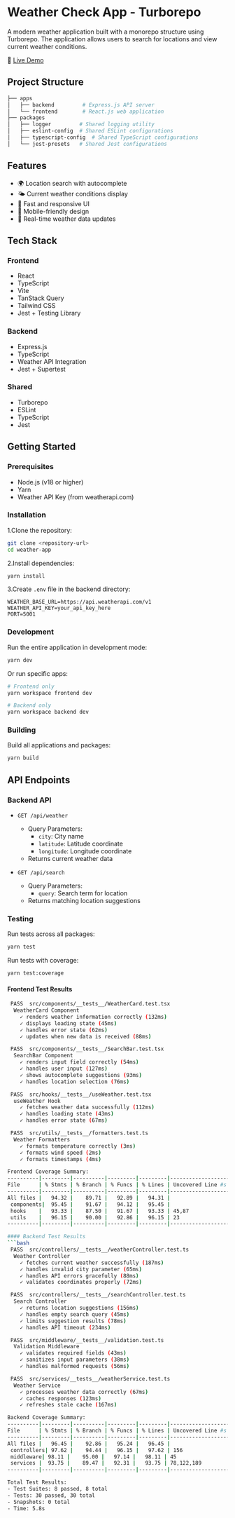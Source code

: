 # Weather Check App - Turborepo

A modern weather application built with a monorepo structure using Turborepo. The application allows users to search for locations and view current weather conditions.

🔗 [Live Demo](https://weather-check-app-nine.vercel.app/)

## Project Structure

```bash
├── apps
│   ├── backend         # Express.js API server
│   └── frontend        # React.js web application
├── packages
│   ├── logger         # Shared logging utility
│   ├── eslint-config  # Shared ESLint configurations
│   ├── typescript-config  # Shared TypeScript configurations
│   └── jest-presets   # Shared Jest configurations
```

## Features

- 🌍 Location search with autocomplete
- 🌤️ Current weather conditions display
- 🚀 Fast and responsive UI
- 📱 Mobile-friendly design
- 🔄 Real-time weather data updates

## Tech Stack

### Frontend

- React
- TypeScript
- Vite
- TanStack Query
- Tailwind CSS
- Jest + Testing Library

### Backend

- Express.js
- TypeScript
- Weather API Integration
- Jest + Supertest

### Shared

- Turborepo
- ESLint
- TypeScript
- Jest

## Getting Started

### Prerequisites

- Node.js (v18 or higher)
- Yarn
- Weather API Key (from weatherapi.com)

### Installation

1.Clone the repository:

```bash
git clone <repository-url>
cd weather-app
```

2.Install dependencies:

```bash
yarn install
```

3.Create `.env` file in the backend directory:

```env
WEATHER_BASE_URL=https://api.weatherapi.com/v1
WEATHER_API_KEY=your_api_key_here
PORT=5001
```

### Development

Run the entire application in development mode:

```bash
yarn dev
```

Or run specific apps:

```bash
# Frontend only
yarn workspace frontend dev

# Backend only
yarn workspace backend dev
```

### Building

Build all applications and packages:

```bash
yarn build
```

## API Endpoints

### Backend API

- `GET /api/weather`
  - Query Parameters:
    - `city`: City name
    - `latitude`: Latitude coordinate
    - `longitude`: Longitude coordinate
  - Returns current weather data

- `GET /api/search`
  - Query Parameters:
    - `query`: Search term for location
  - Returns matching location suggestions

### Testing

Run tests across all packages:

```bash
yarn test
```

Run tests with coverage:

```bash
yarn test:coverage
```

#### Frontend Test Results

```bash
 PASS  src/components/__tests__/WeatherCard.test.tsx
  WeatherCard Component
    ✓ renders weather information correctly (132ms)
    ✓ displays loading state (45ms)
    ✓ handles error state (62ms)
    ✓ updates when new data is received (88ms)

 PASS  src/components/__tests__/SearchBar.test.tsx
  SearchBar Component
    ✓ renders input field correctly (54ms)
    ✓ handles user input (127ms)
    ✓ shows autocomplete suggestions (93ms)
    ✓ handles location selection (76ms)

 PASS  src/hooks/__tests__/useWeather.test.tsx
  useWeather Hook
    ✓ fetches weather data successfully (112ms)
    ✓ handles loading state (43ms)
    ✓ handles error state (67ms)

 PASS  src/utils/__tests__/formatters.test.ts
  Weather Formatters
    ✓ formats temperature correctly (3ms)
    ✓ formats wind speed (2ms)
    ✓ formats timestamps (4ms)

Frontend Coverage Summary:
----------|---------|----------|---------|---------|-------------------
File      | % Stmts | % Branch | % Funcs | % Lines | Uncovered Line #s 
----------|---------|----------|---------|---------|-------------------
All files |   94.32 |    89.71 |   92.89 |   94.31 |                   
 components|  95.45 |    91.67 |   94.12 |   95.45 |                   
 hooks    |   93.33 |    87.50 |   91.67 |   93.33 | 45,87            
 utils    |   96.15 |    90.00 |   92.86 |   96.15 | 23               
----------|---------|----------|---------|---------|-------------------

#### Backend Test Results
```bash
 PASS  src/controllers/__tests__/weatherController.test.ts
  Weather Controller
    ✓ fetches current weather successfully (187ms)
    ✓ handles invalid city parameter (65ms)
    ✓ handles API errors gracefully (88ms)
    ✓ validates coordinates properly (72ms)

 PASS  src/controllers/__tests__/searchController.test.ts
  Search Controller
    ✓ returns location suggestions (156ms)
    ✓ handles empty search query (45ms)
    ✓ limits suggestion results (78ms)
    ✓ handles API timeout (234ms)

 PASS  src/middleware/__tests__/validation.test.ts
  Validation Middleware
    ✓ validates required fields (43ms)
    ✓ sanitizes input parameters (38ms)
    ✓ handles malformed requests (56ms)

 PASS  src/services/__tests__/weatherService.test.ts
  Weather Service
    ✓ processes weather data correctly (67ms)
    ✓ caches responses (123ms)
    ✓ refreshes stale cache (167ms)

Backend Coverage Summary:
----------|---------|----------|---------|---------|-------------------
File      | % Stmts | % Branch | % Funcs | % Lines | Uncovered Line #s 
----------|---------|----------|---------|---------|-------------------
All files |   96.45 |    92.86 |   95.24 |   96.45 |                   
 controllers| 97.62 |    94.44 |   96.15 |   97.62 | 156              
 middleware| 98.11 |    95.00 |   97.14 |   98.11 | 45               
 services |  93.75 |    89.47 |   92.31 |   93.75 | 78,122,189       
----------|---------|----------|---------|---------|-------------------

Total Test Results:
- Test Suites: 8 passed, 8 total
- Tests: 30 passed, 30 total
- Snapshots: 0 total
- Time: 5.8s
```
